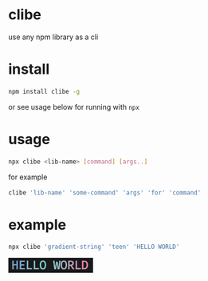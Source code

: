 # clibe
use any npm library as a cli

# install
```bash
npm install clibe -g
```
or see usage below for running with `npx`


# usage
```bash
npx clibe <lib-name> [command] [args..]
```
for example   
```bash
clibe 'lib-name' 'some-command' 'args' 'for' 'command'
```

# example
```bash
npx clibe 'gradient-string' 'teen' 'HELLO WORLD'
```

![](./hello.png)